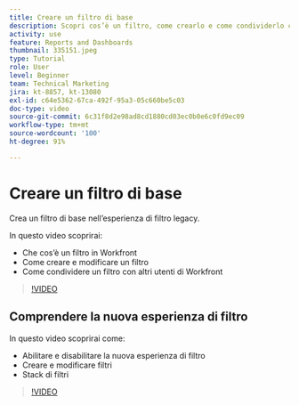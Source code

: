 ```yaml
---
title: Creare un filtro di base
description: Scopri cos’è un filtro, come crearlo e come condividerlo con altri utenti in Workfront. Scopri anche come utilizzare la nuova esperienza di filtro.
activity: use
feature: Reports and Dashboards
thumbnail: 335151.jpeg
type: Tutorial
role: User
level: Beginner
team: Technical Marketing
jira: kt-8857, kt-13080
exl-id: c64e5362-67ca-492f-95a3-05c660be5c03
doc-type: video
source-git-commit: 6c31f8d2e98ad8cd1880cd03ec0b0e6c0fd9ec09
workflow-type: tm+mt
source-wordcount: '100'
ht-degree: 91%

---
```


# Creare un filtro di base

Crea un filtro di base nell’esperienza di filtro legacy.

In questo video scoprirai:

* Che cos’è un filtro in Workfront
* Come creare e modificare un filtro
* Come condividere un filtro con altri utenti di Workfront

>[!VIDEO](https://video.tv.adobe.com/v/335151/?quality=12&learn=on)

## Comprendere la nuova esperienza di filtro

In questo video scoprirai come:

* Abilitare e disabilitare la nuova esperienza di filtro
* Creare e modificare filtri
* Stack di filtri

>[!VIDEO](https://video.tv.adobe.com/v/3419558/?quality=12&learn=on)
